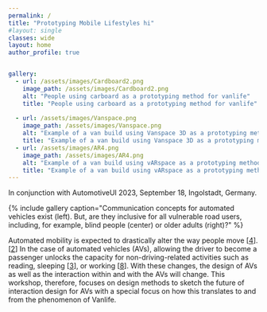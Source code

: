 ```yaml
---
permalink: /
title: "Prototyping Mobile Lifestyles hi"
#layout: single
classes: wide
layout: home
author_profile: true


gallery:
  - url: /assets/images/Cardboard2.png
    image_path: /assets/images/Cardboard2.png
    alt: "People using carboard as a prototyping method for vanlife"
    title: "People using carboard as a prototyping method for vanlife" 
    
  - url: /assets/images/Vanspace.png
    image_path: /assets/images/Vanspace.png
    alt: "Example of a van build using Vanspace 3D as a prototyping method."
    title: "Example of a van build using Vanspace 3D as a prototyping method."
  - url: /assets/images/AR4.png
    image_path: /assets/images/AR4.png
    alt: "Example of a van build using vARspace as a prototyping method."
    title: "Example of a van build using vARspace as a prototyping method."
---
```

<p> <span style="font-size: 1 em"> In conjunction with AutomotiveUI 2023, September 18, Ingolstadt, Germany.</span>

{% include gallery caption="Communication concepts for automated vehicles exist (left). But, are they inclusive for all vulnerable road users, including, for example, blind people (center) or older adults (right)?" %}

Automated mobility is expected to drastically alter the way people move [[4]({{site.baseurl}}/References/#ref4)]. [[2]({{site.baseurl}}/References/#ref2)]  In the case of automated vehicles (AVs),
allowing the driver to become a passenger unlocks the capacity for non-driving-related activities such as reading,
sleeping [[3]({{site.baseurl}}/References/#ref3)], or working [[8]({{site.baseurl}}/References/#ref8)].
With these changes, the design of AVs as well as the interaction within and with the AVs will change. This workshop,
therefore, focuses on design methods to sketch the future of interaction design for AVs with a special focus on how this
translates to and from the phenomenon of Vanlife.
